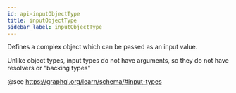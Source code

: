 ```yaml
---
id: api-inputObjectType
title: inputObjectType
sidebar_label: inputObjectType
---
```


Defines a complex object which can be passed as an input value.

Unlike object types, input types do not have arguments, so they do not have resolvers or "backing types"

@see https://graphql.org/learn/schema/#input-types
